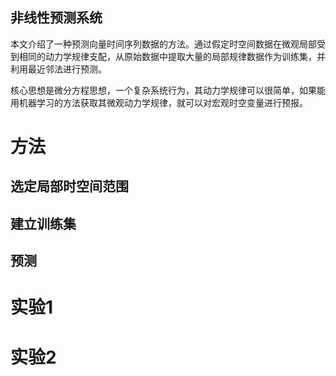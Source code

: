 非线性预测系统
---
本文介绍了一种预测向量时间序列数据的方法。通过假定时空间数据在微观局部受到相同的动力学规律支配，从原始数据中提取大量的局部规律数据作为训练集，并利用最近邻法进行预测。

核心思想是微分方程思想，一个复杂系统行为，其动力学规律可以很简单，如果能用机器学习的方法获取其微观动力学规律，就可以对宏观时空变量进行预报。

# 方法
## 选定局部时空间范围
## 建立训练集
## 预测


# 实验1

# 实验2


